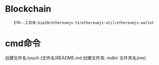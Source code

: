 # Blockchain

		ETH--工具类:bip39/ethereumjs-tx/ethereumjs-util/ethereumjs-wallet


# cmd命令

创建文件名:touch (文件名)README.md
创建文件夹: mdkir 文件夹名(me)
